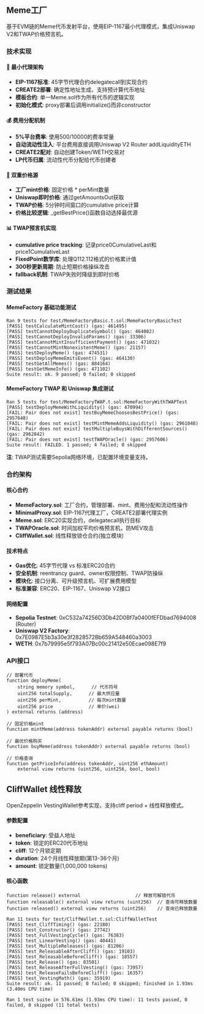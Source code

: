 <!--
 * @Author: Mr.Car
 * @Date: 2025-07-30 20:59:26
-->
## Meme工厂

基于EVM链的Meme代币发射平台，使用EIP-1167最小代理模式，集成Uniswap V2和TWAP价格预言机。

### 技术实现

#### 🚀 最小代理架构
- **EIP-1167标准**: 45字节代理合约delegatecall到实现合约
- **CREATE2部署**: 确定性地址生成，支持预计算代币地址
- **模板合约**: 单一Meme.sol作为所有代币的逻辑实现
- **初始化模式**: proxy部署后调用initialize()而非constructor

#### 💰 费用分配机制
- **5%平台费率**: 使用500/10000的费率常量
- **自动流动性注入**: 平台费用直接调用Uniswap V2 Router addLiquidityETH
- **CREATE2配对**: 自动创建Token/WETH交易对
- **LP代币归属**: 流动性代币分配给代币创建者

#### 🏪 双重价格源
- **工厂mint价格**: 固定价格 * perMint数量
- **Uniswap即时价格**: 通过getAmountsOut获取
- **TWAP价格**: 5分钟时间窗口的cumulative price计算
- **价格比较逻辑**: _getBestPrice()函数自动选择最优源

#### 📊 TWAP预言机实现
- **cumulative price tracking**: 记录price0CumulativeLast和price1CumulativeLast
- **FixedPoint数学库**: 处理Q112.112格式的价格累计值
- **300秒更新周期**: 防止短期价格操纵攻击
- **fallback机制**: TWAP失败时降级到即时价格

### 测试结果

#### MemeFactory 基础功能测试
```Shell
Ran 9 tests for test/MemeFactoryBasic.t.sol:MemeFactoryBasicTest
[PASS] testCalculateMintCost() (gas: 461495)
[PASS] testCannotDeployDuplicateSymbol() (gas: 464082)
[PASS] testCannotDeployInvalidParams() (gas: 33306)
[PASS] testCannotMintInsufficientPayment() (gas: 471032)
[PASS] testCannotMintNonexistentMeme() (gas: 21157)
[PASS] testDeployMeme() (gas: 474531)
[PASS] testDeployMemeEmitsEvent() (gas: 464130)
[PASS] testGetAllMemes() (gas: 884164)
[PASS] testGetMemeInfo() (gas: 471102)
Suite result: ok. 9 passed; 0 failed; 0 skipped
```

#### MemeFactory TWAP 和 Uniswap 集成测试
```Shell
Ran 5 tests for test/MemeFactoryTWAP.t.sol:MemeFactoryWithTWAPTest
[PASS] testDeployMemeWithLiquidity() (gas: 470994)
[FAIL: Pair does not exist] testBuyMemeChoosesBestPrice() (gas: 2957648)
[FAIL: Pair does not exist] testMintMemeAddsLiquidity() (gas: 2961048)
[FAIL: Pair does not exist] testMultipleBuysWithDifferentSources() (gas: 2962842)
[FAIL: Pair does not exist] testTWAPOracle() (gas: 2957606)
Suite result: FAILED. 1 passed; 4 failed; 0 skipped
```

**注**: TWAP测试需要Sepolia网络环境，已配置环境变量支持。

### 合约架构

#### 核心合约
- **MemeFactory.sol**: 工厂合约，管理部署、mint、费用分配和流动性操作
- **MinimalProxy.sol**: EIP-1167代理工厂，CREATE2部署代理实例
- **Meme.sol**: ERC20实现合约，delegatecall执行目标
- **TWAPOracle.sol**: 时间加权平均价格预言机，防MEV攻击
- **CliffWallet.sol**: 线性释放锁仓合约(独立模块)

#### 技术特点
- **Gas优化**: 45字节代理 vs 标准ERC20合约
- **安全机制**: reentrancy guard、owner权限控制、TWAP防操纵
- **模块化**: 接口分离、可升级预言机、可扩展费用模型
- **标准兼容**: ERC20、EIP-1167、Uniswap V2接口

#### 网络配置
- **Sepolia Testnet**: 0xC532a74256D3Db42D0Bf7a0400fEFDbad7694008 (Router)
- **Uniswap V2 Factory**: 0x7E0987E5b3a30e3f2828572Bb659A548460a3003
- **WETH**: 0x7b79995e5f793A07Bc00c21412e50Ecae098E7f9

### API接口

```solidity
// 部署代币
function deployMeme(
    string memory symbol,      // 代币符号
    uint256 totalSupply,      // 最大供应量
    uint256 perMint,          // 每次mint数量  
    uint256 price             // 单价(wei)
) external returns (address)

// 固定价格mint
function mintMeme(address tokenAddr) external payable returns (bool)

// 最优价格购买
function buyMeme(address tokenAddr) external payable returns (bool)

// 价格查询
function getPriceInfo(address tokenAddr, uint256 ethAmount) 
    external view returns (uint256, uint256, bool, bool)
```

## CliffWallet 线性释放

OpenZeppelin VestingWallet参考实现，支持cliff period + 线性释放模式。

#### 参数配置
- **beneficiary**: 受益人地址
- **token**: 锁定的ERC20代币地址  
- **cliff**: 12个月锁定期
- **duration**: 24个月线性释放期(第13-36个月)
- **amount**: 锁定数量(1,000,000 tokens)

#### 核心函数
```solidity
function release() external                    // 释放可解锁代币
function releasable() external view returns (uint256)  // 查询可释放数量
function released() external view returns (uint256)    // 查询已释放数量
```


```Shell
Ran 11 tests for test/CliffWallet.t.sol:CliffWalletTest
[PASS] test_CliffTiming() (gas: 22180)
[PASS] test_Constructor() (gas: 27742)
[PASS] test_FullVestingCycle() (gas: 76383)
[PASS] test_LinearVesting() (gas: 40441)
[PASS] test_MultipleReleases() (gas: 81206)
[PASS] test_ReleasableAfterCliff() (gas: 19103)
[PASS] test_ReleasableBeforeCliff() (gas: 18557)
[PASS] test_Release() (gas: 83501)
[PASS] test_ReleaseAfterFullVesting() (gas: 73957)
[PASS] test_ReleaseFailsBeforeCliff() (gas: 16357)
[PASS] test_VestingMath() (gas: 35919)
Suite result: ok. 11 passed; 0 failed; 0 skipped; finished in 1.93ms (3.40ms CPU time)

Ran 1 test suite in 576.61ms (1.93ms CPU time): 11 tests passed, 0 failed, 0 skipped (11 total tests)
```